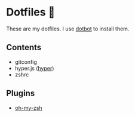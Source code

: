 # Dotfiles 🔨

These are my dotfiles. I use [dotbot](https://github.com/anishathalye/dotbot) to install them.

## Contents

- gitconfig
- hyper.js ([hyper](https://hyper.is/))
- zshrc

## Plugins

- [oh-my-zsh](https://github.com/robbyrussell/oh-my-zsh)
